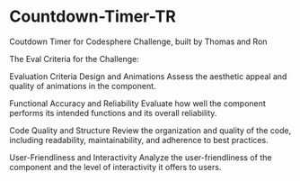 # Countdown-Timer-TR
Coutdown Timer for Codesphere Challenge, built by Thomas and Ron

The Eval Criteria for the Challenge: 

Evaluation Criteria
Design and Animations
Assess the aesthetic appeal and quality of animations in the component.

Functional Accuracy and Reliability
Evaluate how well the component performs its intended functions and its overall reliability.

Code Quality and Structure
Review the organization and quality of the code, including readability, maintainability, and adherence to best practices.

User-Friendliness and Interactivity
Analyze the user-friendliness of the component and the level of interactivity it offers to users.